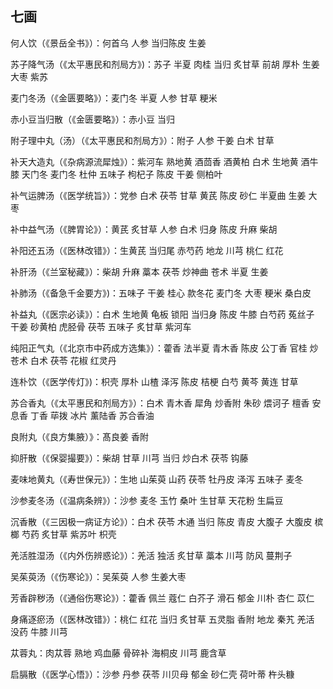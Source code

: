 ## 七画

何人饮（《景岳全书》）：何首乌 人参 当归陈皮 生姜

苏子降气汤（《太平惠民和剂局方》)：苏子 半夏 肉桂 当归 炙甘草 前胡 厚朴 生姜 大枣 紫苏

麦门冬汤（《金匮要略》）：麦门冬 半夏 人参 甘草 粳米

赤小豆当归散（《金匮要略》）：赤小豆 当归

附子理中丸（汤）（《太平惠民和剂局方》）：附子 人参 干姜 白术 甘草

补天大造丸（《杂病源流犀烛》）：紫河车 熟地黄 酒茴香 酒黄柏 白术 生地黄 酒牛膝 天门冬 麦门冬 杜仲 五味子 枸杞子 陈皮 干姜 侧柏叶

补气运脾汤（《医学统旨》）：党参 白术 茯苓 甘草 黄芪 陈皮 砂仁 半夏曲 生姜 大枣

补中益气汤（《脾胃论》）：黄芪 炙甘草 人参 白术 归身 陈皮 升麻 柴胡

补阳还五汤（《医林改错》）：生黄芪 当归尾  赤芍药 地龙 川芎 桃仁 红花

补肝汤（《兰室秘藏》）：柴胡 升麻 藁本 茯苓 炒神曲 苍术 半夏 生姜

补肺汤（《备急千金要方》)：五味子 干姜 桂心 款冬花 麦门冬 大枣 粳米 桑白皮

补益丸（《医宗必读》）：白术 生地黄 龟板  锁阳 当归身 陈皮 牛膝 白芍药 菟丝子 干姜 砂黄柏 虎胫骨 茯苓 五味子 炙甘草 紫河车

纯阳正气丸（《北京市中药成方选集》）：藿香  法半夏 青木香 陈皮 公丁香 官桂 炒苍术 白术 茯苓 花椒 红灵丹

连朴饮（《医学传灯》)：枳壳 厚朴 山楂 泽泻 陈皮 桔梗 白芍 黄芩 黄连 甘草

苏合香丸（《太平惠民和剂局方》）：白术 青木香 犀角 炒香附 朱砂 煨诃子 檀香 安息香 丁香 荜拨 冰片 薰陆香 苏合香油

良附丸（《良方集腋）》：髙良姜 香附

抑肝散（《保婴撮要》）：柴胡 甘草 川芎 当归 炒白术 茯苓 钩藤

麦味地黄丸（《寿世保元》）：生地 山茱萸 山药 茯苓 牡丹皮 泽泻 五味子 麦冬

沙参麦冬汤（《温病条辨》）：沙参 麦冬 玉竹 桑叶 生甘草 天花粉 生扁豆

沉香散（《三因极一病证方论》）：白术 茯苓  木通 当归 陈皮 青皮 大腹子 大腹皮 槟榔 芍药 炙甘草 紫苏叶 枳壳

羌活胜湿汤（《内外伤辨惑论》）：羌活 独活 炙甘草 藁本 川芎 防风 蔓荆子

吴茱萸汤（《伤寒论》）：吴茱萸 人参 生姜大枣

芳香辟秽汤（《通俗伤寒论》）：藿香 佩兰 蔻仁 白芥子 滑石 郁金 川朴 杏仁 苡仁

身痛逐瘀汤（《医林改错》）：桃仁 红花 当归 炙甘草 五灵脂 香附 地龙 秦艽 羌活 没药 牛膝 川芎

苁蓉丸：肉苁蓉 熟地 鸡血藤 骨碎补 海桐皮 川芎 鹿含草

启膈散（《医学心悟》）：沙参 丹参 茯苓 川贝母 郁金 砂仁壳 荷叶蒂 杵头糠
